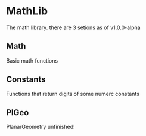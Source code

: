 # MathLib
  The math library.
there are 3 setions as of v1.0.0-alpha
## Math
  Basic math functions
## Constants
  Functions that return digits of some numerc constants
## PlGeo
  PlanarGeometry
  unfinished!
